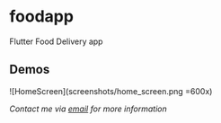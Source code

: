 
# foodapp

  

Flutter Food Delivery app

  

## Demos

![HomeScreen](screenshots/home_screen.png =600x)

*Contact me via [email](vladponcea@icloud.com) for more information*